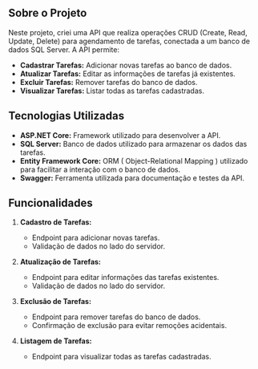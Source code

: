 ## Sobre o Projeto

Neste projeto, criei uma API que realiza operações CRUD (Create, Read, Update, Delete) para agendamento de tarefas, conectada a um banco de dados SQL Server. A API permite:

- **Cadastrar Tarefas:** Adicionar novas tarefas ao banco de dados.
- **Atualizar Tarefas:** Editar as informações de tarefas já existentes.
- **Excluir Tarefas:** Remover tarefas do banco de dados.
- **Visualizar Tarefas:** Listar todas as tarefas cadastradas.

## Tecnologias Utilizadas

- **ASP.NET Core:** Framework utilizado para desenvolver a API.
- **SQL Server:** Banco de dados utilizado para armazenar os dados das tarefas.
- **Entity Framework Core:** ORM ( Object-Relational Mapping ) utilizado para facilitar a interação com o banco de dados.
- **Swagger:** Ferramenta utilizada para documentação e testes da API.

## Funcionalidades

1. **Cadastro de Tarefas:**
   - Endpoint para adicionar novas tarefas.
   - Validação de dados no lado do servidor.

2. **Atualização de Tarefas:**
   - Endpoint para editar informações das tarefas existentes.
   - Validação de dados no lado do servidor.

3. **Exclusão de Tarefas:**
   - Endpoint para remover tarefas do banco de dados.
   - Confirmação de exclusão para evitar remoções acidentais.

4. **Listagem de Tarefas:**
   - Endpoint para visualizar todas as tarefas cadastradas.
